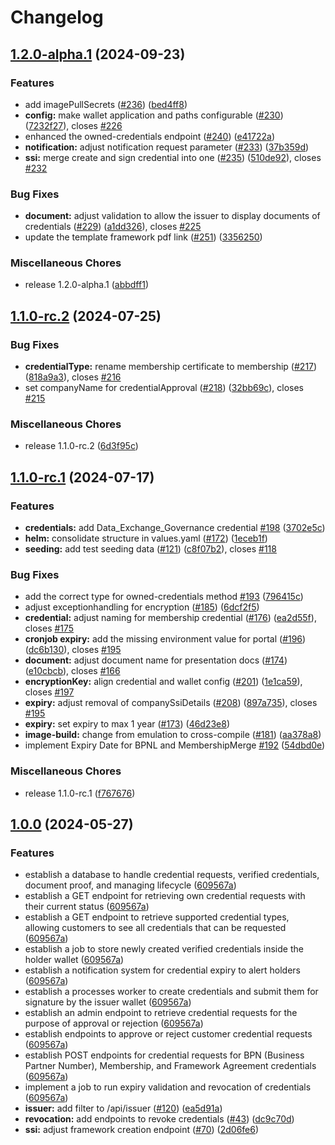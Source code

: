 # Changelog

## [1.2.0-alpha.1](https://github.com/eclipse-tractusx/ssi-credential-issuer/compare/v1.1.0-rc.2...v1.2.0-alpha.1) (2024-09-23)


### Features

* add imagePullSecrets ([#236](https://github.com/eclipse-tractusx/ssi-credential-issuer/issues/236)) ([bed4ff8](https://github.com/eclipse-tractusx/ssi-credential-issuer/commit/bed4ff875abdcca06fbdbb14779812a465773e10))
* **config:** make wallet application and paths configurable ([#230](https://github.com/eclipse-tractusx/ssi-credential-issuer/issues/230)) ([7232f27](https://github.com/eclipse-tractusx/ssi-credential-issuer/commit/7232f271f8748d281d2909e5016e251217e88e39)), closes [#226](https://github.com/eclipse-tractusx/ssi-credential-issuer/issues/226)
* enhanced the owned-credentials endpoint ([#240](https://github.com/eclipse-tractusx/ssi-credential-issuer/issues/240)) ([e41722a](https://github.com/eclipse-tractusx/ssi-credential-issuer/commit/e41722a4e1d02ff631d8b9d1c4940b391f7fd500))
* **notification:** adjust notification request parameter ([#233](https://github.com/eclipse-tractusx/ssi-credential-issuer/issues/233)) ([37b359d](https://github.com/eclipse-tractusx/ssi-credential-issuer/commit/37b359d9a289b58e548c6b4935d0e1016872fbff))
* **ssi:** merge create and sign credential into one ([#235](https://github.com/eclipse-tractusx/ssi-credential-issuer/issues/235)) ([510de92](https://github.com/eclipse-tractusx/ssi-credential-issuer/commit/510de9206f916b7eedbc205ff6d3fe9428b73265)), closes [#232](https://github.com/eclipse-tractusx/ssi-credential-issuer/issues/232)


### Bug Fixes

* **document:** adjust validation to allow the issuer to display documents of credentials ([#229](https://github.com/eclipse-tractusx/ssi-credential-issuer/issues/229)) ([a1dd326](https://github.com/eclipse-tractusx/ssi-credential-issuer/commit/a1dd326141942de3a873514f6508d42a2400b331)), closes [#225](https://github.com/eclipse-tractusx/ssi-credential-issuer/issues/225)
* update the template framework pdf link ([#251](https://github.com/eclipse-tractusx/ssi-credential-issuer/issues/251)) ([3356250](https://github.com/eclipse-tractusx/ssi-credential-issuer/commit/3356250fd09c6e406748298e4fca1f15a59f038e))


### Miscellaneous Chores

* release 1.2.0-alpha.1 ([abbdff1](https://github.com/eclipse-tractusx/ssi-credential-issuer/commit/abbdff1d2381ebb722e1fc505ad067565cd7b185))

## [1.1.0-rc.2](https://github.com/eclipse-tractusx/ssi-credential-issuer/compare/v1.1.0-rc.1...v1.1.0-rc.2) (2024-07-25)


### Bug Fixes

* **credentialType:** rename membership certificate to membership ([#217](https://github.com/eclipse-tractusx/ssi-credential-issuer/issues/217)) ([818a9a3](https://github.com/eclipse-tractusx/ssi-credential-issuer/commit/818a9a32090322d83cc7ed47e061922f9a1f3d03)), closes [#216](https://github.com/eclipse-tractusx/ssi-credential-issuer/issues/216)
* set companyName for credentialApproval ([#218](https://github.com/eclipse-tractusx/ssi-credential-issuer/issues/218)) ([32bb69c](https://github.com/eclipse-tractusx/ssi-credential-issuer/commit/32bb69ce1364da275cd8538b6fc5b5a75e62961a)), closes [#215](https://github.com/eclipse-tractusx/ssi-credential-issuer/issues/215)


### Miscellaneous Chores

* release 1.1.0-rc.2 ([6d3f95c](https://github.com/eclipse-tractusx/ssi-credential-issuer/commit/6d3f95c3741106373a30ff6b79d98c12f05b14d0))

## [1.1.0-rc.1](https://github.com/eclipse-tractusx/ssi-credential-issuer/compare/v1.0.0...v1.1.0-rc.1) (2024-07-17)


### Features

* **credentials:** add Data_Exchange_Governance credential [#198](https://github.com/eclipse-tractusx/ssi-credential-issuer/issues/198) ([3702e5c](https://github.com/eclipse-tractusx/ssi-credential-issuer/commit/3702e5c5f91e67cf1f84f9f03e549968f7e168b0))
* **helm:** consolidate structure in values.yaml  ([#172](https://github.com/eclipse-tractusx/ssi-credential-issuer/issues/172)) ([1eceb1f](https://github.com/eclipse-tractusx/ssi-credential-issuer/commit/1eceb1fbc659d567fa762d6014f67b8fa08e2eed))
* **seeding:** add test seeding data ([#121](https://github.com/eclipse-tractusx/ssi-credential-issuer/issues/121)) ([c8f07b2](https://github.com/eclipse-tractusx/ssi-credential-issuer/commit/c8f07b25772f6bc35603439aad594b7a4b474356)), closes [#118](https://github.com/eclipse-tractusx/ssi-credential-issuer/issues/118)


### Bug Fixes

* add the correct type for owned-credentials method [#193](https://github.com/eclipse-tractusx/ssi-credential-issuer/issues/193) ([796415c](https://github.com/eclipse-tractusx/ssi-credential-issuer/commit/796415c05324bcf9d5f48b1cbf9dadda6ec23704))
* adjust exceptionhandling for encryption ([#185](https://github.com/eclipse-tractusx/ssi-credential-issuer/issues/185)) ([6dcf2f5](https://github.com/eclipse-tractusx/ssi-credential-issuer/commit/6dcf2f5c0eb0937042061e4d0420bddd29d4d26f))
* **credential:** adjust naming for membership credential ([#176](https://github.com/eclipse-tractusx/ssi-credential-issuer/issues/176)) ([ea2d55f](https://github.com/eclipse-tractusx/ssi-credential-issuer/commit/ea2d55fb27dd4ff057b791ed6941d94af4b8d650)), closes [#175](https://github.com/eclipse-tractusx/ssi-credential-issuer/issues/175)
* **cronjob expiry:** add the missing environment value for portal ([#196](https://github.com/eclipse-tractusx/ssi-credential-issuer/issues/196)) ([dc6b130](https://github.com/eclipse-tractusx/ssi-credential-issuer/commit/dc6b13002797dd733694f046f4ec19bc476ecc4e)), closes [#195](https://github.com/eclipse-tractusx/ssi-credential-issuer/issues/195)
* **document:** adjust document name for presentation docs ([#174](https://github.com/eclipse-tractusx/ssi-credential-issuer/issues/174)) ([e10cbcb](https://github.com/eclipse-tractusx/ssi-credential-issuer/commit/e10cbcbb03d11e03f9ae5219e1a0163dbf88b280)), closes [#166](https://github.com/eclipse-tractusx/ssi-credential-issuer/issues/166)
* **encryptionKey:** align credential and wallet config ([#201](https://github.com/eclipse-tractusx/ssi-credential-issuer/issues/201)) ([1e1ca59](https://github.com/eclipse-tractusx/ssi-credential-issuer/commit/1e1ca59ffcb60ce55c2c68da31c889d8cd490939)), closes [#197](https://github.com/eclipse-tractusx/ssi-credential-issuer/issues/197)
* **expiry:** adjust removal of companySsiDetails ([#208](https://github.com/eclipse-tractusx/ssi-credential-issuer/issues/208)) ([897a735](https://github.com/eclipse-tractusx/ssi-credential-issuer/commit/897a7350f39d378338e411c9b3083218634eac93)), closes [#195](https://github.com/eclipse-tractusx/ssi-credential-issuer/issues/195)
* **expiry:** set expiry to max 1 year ([#173](https://github.com/eclipse-tractusx/ssi-credential-issuer/issues/173)) ([46d23e8](https://github.com/eclipse-tractusx/ssi-credential-issuer/commit/46d23e8cfb192b6cd1aece437d348d42b88d54dd))
* **image-build:** change from emulation to cross-compile ([#181](https://github.com/eclipse-tractusx/ssi-credential-issuer/issues/181)) ([aa378a8](https://github.com/eclipse-tractusx/ssi-credential-issuer/commit/aa378a8849ce10aee523bd3c998c49ab33e943cc))
* implement Expiry Date for BPNL and MembershipMerge [#192](https://github.com/eclipse-tractusx/ssi-credential-issuer/issues/192) ([54dbd0e](https://github.com/eclipse-tractusx/ssi-credential-issuer/commit/54dbd0e374ca2e0da41ce63c91ee626c57059888))


### Miscellaneous Chores

* release 1.1.0-rc.1 ([f767676](https://github.com/eclipse-tractusx/ssi-credential-issuer/commit/f7676767ef475142bb374935fc13d7b8eadf99a0))

## [1.0.0](https://github.com/eclipse-tractusx/ssi-credential-issuer/compare/v1.0.0...v1.0.0) (2024-05-27)

### Features

* establish a database to handle credential requests, verified credentials, document proof, and managing lifecycle ([609567a](https://github.com/eclipse-tractusx/ssi-credential-issuer/commit/609567a6131fdcb1f12ea8a6653b5dbc9963816e))
* establish a GET endpoint for retrieving own credential requests with their current status ([609567a](https://github.com/eclipse-tractusx/ssi-credential-issuer/commit/609567a6131fdcb1f12ea8a6653b5dbc9963816e))
* establish a GET endpoint to retrieve supported credential types, allowing customers to see all credentials that can be requested ([609567a](https://github.com/eclipse-tractusx/ssi-credential-issuer/commit/609567a6131fdcb1f12ea8a6653b5dbc9963816e))
* establish a job to store newly created verified credentials inside the holder wallet ([609567a](https://github.com/eclipse-tractusx/ssi-credential-issuer/commit/609567a6131fdcb1f12ea8a6653b5dbc9963816e))
* establish a notification system for credential expiry to alert holders ([609567a](https://github.com/eclipse-tractusx/ssi-credential-issuer/commit/609567a6131fdcb1f12ea8a6653b5dbc9963816e))
* establish a processes worker to create credentials and submit them for signature by the issuer wallet ([609567a](https://github.com/eclipse-tractusx/ssi-credential-issuer/commit/609567a6131fdcb1f12ea8a6653b5dbc9963816e))
* establish an admin endpoint to retrieve credential requests for the purpose of approval or rejection ([609567a](https://github.com/eclipse-tractusx/ssi-credential-issuer/commit/609567a6131fdcb1f12ea8a6653b5dbc9963816e))
* establish endpoints to approve or reject customer credential requests ([609567a](https://github.com/eclipse-tractusx/ssi-credential-issuer/commit/609567a6131fdcb1f12ea8a6653b5dbc9963816e))
* establish POST endpoints for credential requests for BPN (Business Partner Number), Membership, and Framework Agreement credentials ([609567a](https://github.com/eclipse-tractusx/ssi-credential-issuer/commit/609567a6131fdcb1f12ea8a6653b5dbc9963816e))
* implement a job to run expiry validation and revocation of credentials ([609567a](https://github.com/eclipse-tractusx/ssi-credential-issuer/commit/609567a6131fdcb1f12ea8a6653b5dbc9963816e))
* **issuer:** add filter to /api/issuer ([#120](https://github.com/eclipse-tractusx/ssi-credential-issuer/issues/120)) ([ea5d91a](https://github.com/eclipse-tractusx/ssi-credential-issuer/commit/ea5d91a30b18d70c0bcc46555141db6762f6af56))
* **revocation:** add endpoints to revoke credentials ([#43](https://github.com/eclipse-tractusx/ssi-credential-issuer/issues/43)) ([dc9c70d](https://github.com/eclipse-tractusx/ssi-credential-issuer/commit/dc9c70da4c0bcba979c71b5c636526c13041c774))
* **ssi:** adjust framework creation endpoint ([#70](https://github.com/eclipse-tractusx/ssi-credential-issuer/issues/70)) ([2d06fe6](https://github.com/eclipse-tractusx/ssi-credential-issuer/commit/2d06fe65365b644a209900a464c6823cb0db372e))
